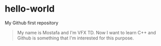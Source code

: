 # hello-world
My Github first repository

> My name is Mostafa and I'm VFX TD. Now I want to learn C++ and Github is something that I'm interested for this purpose.
